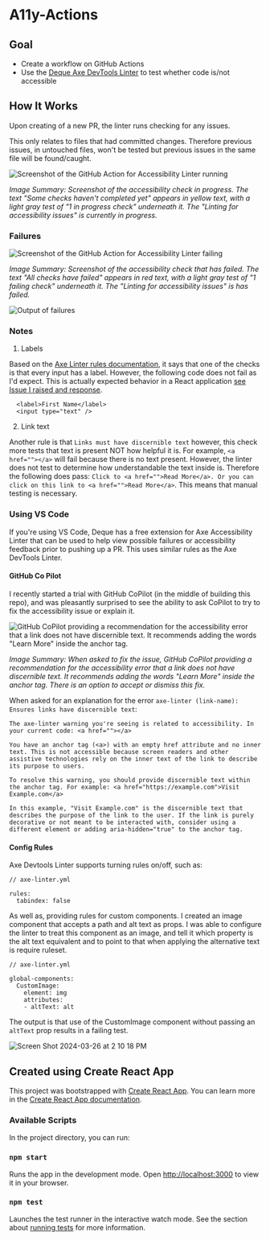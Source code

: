 # A11y-Actions

## Goal
- Create a workflow on GitHub Actions
- Use the [Deque Axe DevTools Linter](https://docs.deque.com/linter/4.0.0/en/linter-home) to test whether code is/not accessible

## How It Works

Upon creating of a new PR, the linter runs checking for any issues. 

This only relates to files that had committed changes. Therefore previous issues, in untouched files, won't be tested but previous issues in the same file will be found/caught.

![Screenshot of the GitHub Action for Accessibility Linter running](https://github.com/pennmeg/a11y-actions/assets/28637810/14e3beaf-a67c-42b7-a5fd-a72d2a0bdd68)

_Image Summary: Screenshot of the accessibility check in progress. The text "Some checks haven't completed yet" appears in yellow text, with a light gray test of "1 in progress check" underneath it. The "Linting for accessibility issues" is currently in progress._

### Failures

![Screenshot of the GitHub Action for Accessibility Linter failing](https://github.com/pennmeg/a11y-actions/assets/28637810/c3691b23-8b05-42c3-bedd-a2d474a0dd8f)

_Image Summary: Screenshot of the accessibility check that has failed. The text "All checks have failed" appears in red text, with a light gray test of "1 failing check" underneath it. The "Linting for accessibility issues" is has failed._

![Output of failures](https://github.com/pennmeg/a11y-actions/assets/28637810/06c3ea33-b846-4203-8ec1-92b8ae72175d)

### Notes

1. Labels

Based on the [Axe Linter rules documentation](https://docs.deque.com/linter/4.0.0/en/axe-linter-rules), it says that one of the checks is that every input has a label. However, the following code does not fail as I'd expect. This is actually expected behavior in a React application [see Issue I raised and response](https://github.com/dequelabs/axe-core/issues/4384).

```
  <label>First Name</label>
  <input type="text" />
```

2. Link text

Another rule is that `Links must have discernible text` however, this check more tests that text is present NOT how helpful it is. For example, `<a href=""></a>` will fail because there is no text present. However, the linter does not test to determine how understandable the text inside is. Therefore the following does pass: `Click to <a href="">Read More</a>. Or you can click on this link to <a href="">Read More</a>`. This means that manual testing is necessary.

### Using VS Code

If you're using VS Code, Deque has a free extension for Axe Accessibility Linter that can be used to help view possible failures or accessibility feedback prior to pushing up a PR. This uses similar rules as the Axe DevTools Linter.

#### GitHub Co Pilot

I recently started a trial with GitHub CoPilot (in the middle of building this repo), and was pleasantly surprised to see the ability to ask CoPilot to try to fix the accessibility issue or explain it.

![GitHub CoPilot providing a recommendation for the accessibility error that a link does not have discernible text. It recommends adding the words "Learn More" inside the anchor tag.](https://github.com/pennmeg/a11y-actions/assets/28637810/adec4634-618e-4235-bd6d-4ab4a2088b25)

_Image Summary: When asked to fix the issue, GitHub CoPilot providing a recommendation for the accessibility error that a link does not have discernible text. It recommends adding the words "Learn More" inside the anchor tag. There is an option to accept or dismiss this fix._

When asked for an explanation for the error `axe-linter (link-name): Ensures links have discernible text`: 

```
The axe-linter warning you're seeing is related to accessibility. In your current code: <a href=""></a>

You have an anchor tag (<a>) with an empty href attribute and no inner text. This is not accessible because screen readers and other assistive technologies rely on the inner text of the link to describe its purpose to users.

To resolve this warning, you should provide discernible text within the anchor tag. For example: <a href="https://example.com">Visit Example.com</a>

In this example, "Visit Example.com" is the discernible text that describes the purpose of the link to the user. If the link is purely decorative or not meant to be interacted with, consider using a different element or adding aria-hidden="true" to the anchor tag.
```

#### Config Rules

Axe Devtools Linter supports turning rules on/off, such as: 

```
// axe-linter.yml

rules:
  tabindex: false
```

As well as, providing rules for custom components. I created an image component that accepts a path and alt text as props. I was able to configure the linter to treat this component as an image, and tell it which property is the alt text equivalent and to point to that when applying the alternative text is require ruleset.

```
// axe-linter.yml

global-components:
  CustomImage:
    element: img
    attributes:
    - altText: alt
```

The output is that use of the CustomImage component without passing an `altText` prop results in a failing test.

![Screen Shot 2024-03-26 at 2 10 18 PM](https://github.com/pennmeg/a11y-actions/assets/28637810/4f1f670b-a5f2-4caa-8b5e-e8cd07053218)

## Created using Create React App

This project was bootstrapped with [Create React App](https://github.com/facebook/create-react-app). You can learn more in the [Create React App documentation](https://facebook.github.io/create-react-app/docs/getting-started).

### Available Scripts

In the project directory, you can run:

### `npm start`

Runs the app in the development mode. Open [http://localhost:3000](http://localhost:3000) to view it in your browser.

### `npm test`

Launches the test runner in the interactive watch mode. See the section about [running tests](https://facebook.github.io/create-react-app/docs/running-tests) for more information.
